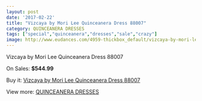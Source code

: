 ```yaml
---
layout: post
date: '2017-02-22'
title: "Vizcaya by Mori Lee Quinceanera Dress 88007"
category: QUINCEANERA DRESSES
tags: ["special","quinceanera","dresses","sale","crazy"]
image: http://www.eudances.com/4959-thickbox_default/vizcaya-by-mori-lee-quinceanera-dress-88007.jpg
---
```

Vizcaya by Mori Lee Quinceanera Dress 88007

On Sales: **$544.99**
<a href="https://www.eudances.com/en/quinceanera-dresses/1672-vizcaya-by-mori-lee-quinceanera-dress-88007.html"><amp-img layout="responsive" width="600" height="600" src="//www.eudances.com/4959-thickbox_default/vizcaya-by-mori-lee-quinceanera-dress-88007.jpg" alt="Vizcaya by Mori Lee Quinceanera Dress 88007 0" /></a>
<a href="https://www.eudances.com/en/quinceanera-dresses/1672-vizcaya-by-mori-lee-quinceanera-dress-88007.html"><amp-img layout="responsive" width="600" height="600" src="//www.eudances.com/4960-thickbox_default/vizcaya-by-mori-lee-quinceanera-dress-88007.jpg" alt="Vizcaya by Mori Lee Quinceanera Dress 88007 1" /></a>

Buy it: [Vizcaya by Mori Lee Quinceanera Dress 88007](https://www.eudances.com/en/quinceanera-dresses/1672-vizcaya-by-mori-lee-quinceanera-dress-88007.html "Vizcaya by Mori Lee Quinceanera Dress 88007")

View more: [QUINCEANERA DRESSES](https://www.eudances.com/en/17-quinceanera-dresses "QUINCEANERA DRESSES")